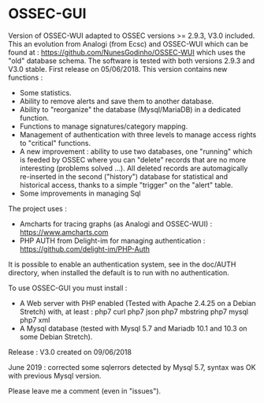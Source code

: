 # OSSEC-GUI
Version of OSSEC-WUI adapted to OSSEC versions >= 2.9.3, V3.0 included.
This an evolution from Analogi (from Ecsc) and OSSEC-WUI which can be found at :
https://github.com/NunesGodinho/OSSEC-WUI which uses the "old" database schema.
The software is tested with both versions 2.9.3 and V3.0 stable.
First release on 05/06/2018.
This version contains new functions :
- Some statistics.
- Ability to remove alerts and save them to another database.
- Ability to "reorganize" the database (Mysql/MariaDB) in a dedicated function.
- Functions to manage signatures/category mapping.
- Management of authentication with three levels to manage access rights to "critical" functions.
- A new improvement : ability to use two databases, one "running" which is feeded by OSSEC where you can "delete" records that are no more interesting (problems solved ...). 
All deleted records are automagically re-inserted in the second ("history") database for statistical and historical access, thanks to a simple "trigger" on the "alert" table.
- Some improvements in managing Sql

The project uses :
- Amcharts for tracing graphs (as Analogi and OSSEC-WUI) : https://www.amcharts.com
- PHP AUTH from Delight-im for managing authentication : https://github.com/delight-im/PHP-Auth

It is possible to enable an authentication system, see in the doc/AUTH directory, when installed the default is to run with no authentication. 

To use OSSEC-GUI you must install : 
- A Web server with PHP enabled (Tested with Apache 2.4.25 on a Debian Stretch) with, at least :
  php7 curl
  php7 json
  php7 mbstring
  php7 mysql
  php7 xml
- A Mysql database (tested with Mysql 5.7 and Mariadb 10.1 and 10.3 on some Debian Stretch).

Release : V3.0 created on 09/06/2018

June 2019 : corrected some sqlerrors detected by Mysql 5.7, syntax was OK with previous Mysql version.

Please leave me a comment (even in "issues").
